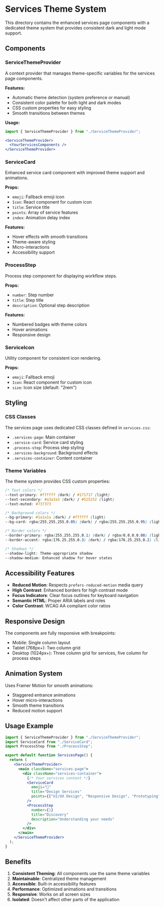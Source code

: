 # Services Theme System

This directory contains the enhanced services page components with a dedicated theme system that provides consistent dark and light mode support.

## Components

### ServiceThemeProvider
A context provider that manages theme-specific variables for the services page components.

**Features:**
- Automatic theme detection (system preference or manual)
- Consistent color palette for both light and dark modes
- CSS custom properties for easy styling
- Smooth transitions between themes

**Usage:**
```jsx
import { ServiceThemeProvider } from "./ServiceThemeProvider";

<ServiceThemeProvider>
  <YourServicesComponents />
</ServiceThemeProvider>
```

### ServiceCard
Enhanced service card component with improved theme support and animations.

**Props:**
- `emoji`: Fallback emoji icon
- `Icon`: React component for custom icon
- `title`: Service title
- `points`: Array of service features
- `index`: Animation delay index

**Features:**
- Hover effects with smooth transitions
- Theme-aware styling
- Micro-interactions
- Accessibility support

### ProcessStep
Process step component for displaying workflow steps.

**Props:**
- `number`: Step number
- `title`: Step title
- `description`: Optional step description

**Features:**
- Numbered badges with theme colors
- Hover animations
- Responsive design

### ServiceIcon
Utility component for consistent icon rendering.

**Props:**
- `emoji`: Fallback emoji
- `Icon`: React component for custom icon
- `size`: Icon size (default: "2rem")

## Styling

### CSS Classes
The services page uses dedicated CSS classes defined in `services.css`:

- `.services-page`: Main container
- `.service-card`: Service card styling
- `.process-step`: Process step styling
- `.services-background`: Background effects
- `.services-container`: Content container

### Theme Variables
The theme system provides CSS custom properties:

```css
/* Text colors */
--text-primary: #ffffff (dark) / #171717 (light)
--text-secondary: #a3a3a3 (dark) / #525252 (light)
--text-muted: #737373

/* Background colors */
--bg-primary: #1a1a1a (dark) / #ffffff (light)
--bg-card: rgba(255,255,255,0.05) (dark) / rgba(255,255,255,0.95) (light)

/* Border colors */
--border-primary: rgba(255,255,255,0.1) (dark) / rgba(0,0,0,0.08) (light)
--border-accent: rgba(176,25,255,0.3) (dark) / rgba(176,25,255,0.2) (light)

/* Shadows */
--shadow-light: Theme-appropriate shadow
--shadow-medium: Enhanced shadow for hover states
```

## Accessibility Features

- **Reduced Motion**: Respects `prefers-reduced-motion` media query
- **High Contrast**: Enhanced borders for high contrast mode
- **Focus Indicators**: Clear focus outlines for keyboard navigation
- **Semantic HTML**: Proper ARIA labels and roles
- **Color Contrast**: WCAG AA compliant color ratios

## Responsive Design

The components are fully responsive with breakpoints:
- Mobile: Single column layout
- Tablet (768px+): Two column grid
- Desktop (1024px+): Three column grid for services, five column for process steps

## Animation System

Uses Framer Motion for smooth animations:
- Staggered entrance animations
- Hover micro-interactions
- Smooth theme transitions
- Reduced motion support

## Usage Example

```jsx
import { ServiceThemeProvider } from "./ServiceThemeProvider";
import ServiceCard from "./ServiceCard";
import ProcessStep from "./ProcessStep";

export default function ServicesPage() {
  return (
    <ServiceThemeProvider>
      <main className="services-page">
        <div className="services-container">
          {/* Your services content */}
          <ServiceCard 
            emoji="🎨"
            title="Design Services"
            points={["UI/UX Design", "Responsive Design", "Prototyping"]}
          />
          <ProcessStep 
            number={1}
            title="Discovery"
            description="Understanding your needs"
          />
        </div>
      </main>
    </ServiceThemeProvider>
  );
}
```

## Benefits

1. **Consistent Theming**: All components use the same theme variables
2. **Maintainable**: Centralized theme management
3. **Accessible**: Built-in accessibility features
4. **Performance**: Optimized animations and transitions
5. **Responsive**: Works on all screen sizes
6. **Isolated**: Doesn't affect other parts of the application
